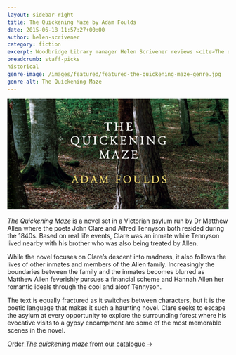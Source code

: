 ```yaml
---
layout: sidebar-right
title: The Quickening Maze by Adam Foulds
date: 2015-06-18 11:57:27+00:00
author: helen-scrivener
category: fiction
excerpt: Woodbridge Library manager Helen Scrivener reviews <cite>The quickening maze</cite>, a novel about the poets John Clare and Alfred Tennyson.
breadcrumb: staff-picks
historical
genre-image: /images/featured/featured-the-quickening-maze-genre.jpg
genre-alt: The Quickening Maze
---
```

![The quickening maze by Adam Foulds](/images/featured/featured-the-quickening-maze.jpg)

<cite>The Quickening Maze</cite> is a novel set in a Victorian asylum run by Dr Matthew Allen where the poets John Clare and Alfred Tennyson both resided during the 1840s. Based on real life events, Clare was an inmate while Tennyson lived nearby with his brother who was also being treated by Allen.

While the novel focuses on Clare’s descent into madness, it also follows the lives of other inmates and members of the Allen family. Increasingly the boundaries between the family and the inmates becomes blurred as Matthew Allen feverishly pursues a financial scheme and Hannah Allen her romantic ideals through the cool and aloof Tennyson.

The text is equally fractured as it switches between characters, but it is the poetic language that makes it such a haunting novel. Clare seeks to escape the asylum at every opportunity to explore the surrounding forest where his evocative visits to a gypsy encampment are some of the most memorable scenes in the novel.

[Order <cite>The quickening maze</cite> from our catalogue →](https://suffolk.spydus.co.uk/cgi-bin/spydus.exe/ENQ/OPAC/BIBENQ/30025418?QRY=CTIBIB%3C%20IRN(574101)&QRYTEXT=The%20quickening%20maze)
